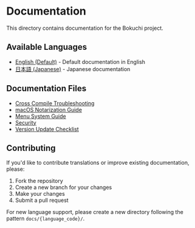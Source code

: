 # Documentation

This directory contains documentation for the Bokuchi project.

## Available Languages

- [English (Default)](./) - Default documentation in English
- [日本語 (Japanese)](./ja/) - Japanese documentation

## Documentation Files

- [Cross Compile Troubleshooting](./CROSS_COMPILE_TROUBLESHOOTING.md)
- [macOS Notarization Guide](./MACOS_NOTARIZATION_GUIDE.md)
- [Menu System Guide](./MENU_SYSTEM_GUIDE.md)
- [Security](./SECURITY.md)
- [Version Update Checklist](./VERSION_UPDATE_CHECKLIST.md)

## Contributing

If you'd like to contribute translations or improve existing documentation, please:

1. Fork the repository
2. Create a new branch for your changes
3. Make your changes
4. Submit a pull request

For new language support, please create a new directory following the pattern `docs/{language_code}/`.
